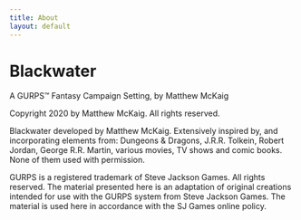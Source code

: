 ```yaml
---
title: About
layout: default
---
```


# Blackwater

A GURPS&trade; Fantasy Campaign Setting, by Matthew McKaig

Copyright 2020 by Matthew McKaig.
All rights reserved.

Blackwater developed by Matthew McKaig.
Extensively inspired by, and incorporating elements from: Dungeons & Dragons, J.R.R. Tolkein, Robert Jordan, George R.R. Martin, various movies, TV shows and comic books.
None of them used with permission.

GURPS is a registered trademark of Steve Jackson Games.
All rights reserved.
The material presented here is an adaptation of original creations intended for use with the GURPS system from Steve Jackson Games.
The material is used here in accordance with the SJ Games online policy.

